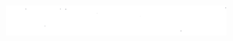 <p align="center">
  <img src="https://raw.githubusercontent.com/Prakhil-tp/Prakhil-tp/361b3fae09163b5988de29ffb43187653ec8d680/prakhilAnimated.svg" alt="i'm Prakhil" />
</p>
